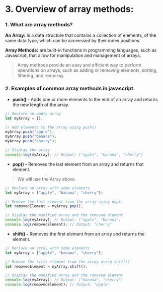 # 3. Overview of array methods:

### 1. What are array methods?

**An Array:** Is a data structure that contains a collection of elements, of the same data type, which
can be acceessed by their index positions.

**Array Methods:** are built-in functions in programming languages, such as Javascript, 
that allow for manipulation and management of arrays.

>Array methods provide an easy and efficient way to perform operations on arrays, 
such as adding or removing elements, sorting, filtering, and reducing.


### 2. Examples of common array methods in javascript.
* **push() -** Adds one or more elements to the end of an array and returns the new length of the array.

```Javascript
// Declare an empty array
let myArray = [];

// Add elements to the array using push()
myArray.push("apple");
myArray.push("banana");
myArray.push("cherry");

// Display the array
console.log(myArray); // Output: ["apple", "banana", "cherry"]
```

* **pop() -** Removes the last element from an array and returns that element.

> We will use the Array above.

```Javascript
// Declare an array with some elements
let myArray = ["apple", "banana", "cherry"];

// Remove the last element from the array using pop()
let removedElement = myArray.pop();

// Display the modified array and the removed element
console.log(myArray); // Output: ["apple", "banana"]
console.log(removedElement); // Output: "cherry"
```

* **shift() -** Removes the first element from an array and returns the element.

```Javascript
// Declare an array with some elements
let myArray = ["apple", "banana", "cherry"];

// Remove the first element from the array using shift()
let removedElement = myArray.shift();

// Display the modified array and the removed element
console.log(myArray); // Output: ["banana", "cherry"]
console.log(removedElement); // Output: "apple"
```
